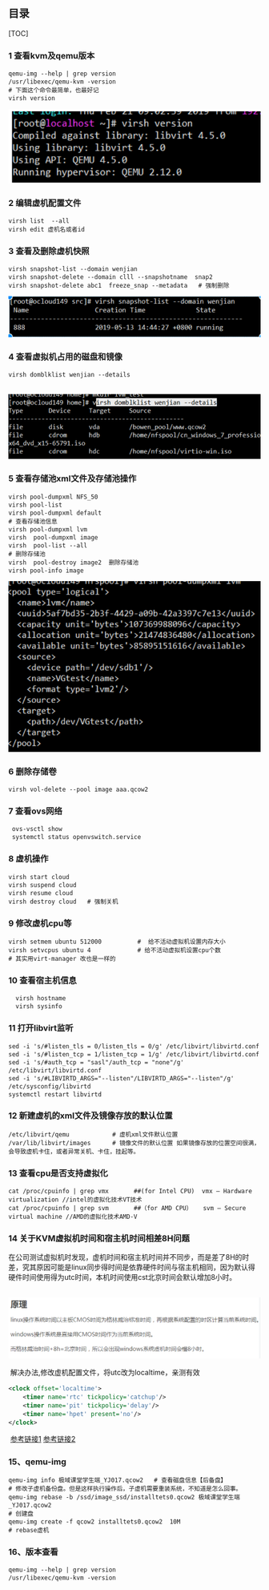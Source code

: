 

## 目录

[TOC]

### 1   查看kvm及qemu版本

```shell
qemu-img --help | grep version
/usr/libexec/qemu-kvm -version
# 下面这个命令最简单，也最好记
virsh version 
```

![1565440962025](1565440962025.png)

### 2   编辑虚机配置文件

```shell
virsh list  --all
virsh edit 虚机名或者id
```

### 3   查看及删除虚机快照

```shell
virsh snapshot-list --domain wenjian
virsh snapshot-delete --domain clll --snapshotname  snap2
virsh snapshot-delete abc1  freeze_snap --metadata   # 强制删除
```

 ![1565441577157](1565441577157.png)

### 4   查看虚拟机占用的磁盘和镜像

```shell
virsh domblklist wenjian --details
```

​          ![1565441750020](1565441750020.png)

### 5   查看存储池xml文件及存储池操作

```shell
virsh pool-dumpxml NFS_50
virsh pool-list
virsh pool-dumpxml default
# 查看存储池信息
virsh pool-dumpxml lvm      
virsh  pool-dumpxml image
virsh  pool-list --all
# 删除存储池
virsh  pool-destroy image2  删除存储池
virsh pool-info image
```

![1565441963887](1565441963887.png)

### 6   删除存储卷

```shell
virsh vol-delete --pool image aaa.qcow2
```

### 7   查看ovs网络

```shell
 ovs-vsctl show
 systemctl status openvswitch.service
```

### 8   虚机操作

```shell
virsh start cloud 
virsh suspend cloud 
virsh resume cloud
virsh destroy cloud   # 强制关机
```

### 9   修改虚机cpu等

```shell
virsh setmem ubuntu 512000          #  给不活动虚拟机设置内存大小
virsh setvcpus ubuntu 4             # 给不活动虚拟机设置cpu个数
# 其实用virt-manager 改也是一样的
```

### 10   查看宿主机信息

```shell
  virsh hostname
  virsh sysinfo
```

### 11   打开libvirt监听

```shell
sed -i 's/#listen_tls = 0/listen_tls = 0/g' /etc/libvirt/libvirtd.conf
sed -i 's/#listen_tcp = 1/listen_tcp = 1/g' /etc/libvirt/libvirtd.conf
sed -i 's/#auth_tcp = "sasl"/auth_tcp = "none"/g' /etc/libvirt/libvirtd.conf
sed -i 's/#LIBVIRTD_ARGS="--listen"/LIBVIRTD_ARGS="--listen"/g' /etc/sysconfig/libvirtd
systemctl restart libvirtd
```

### 12   新建虚机的xml文件及镜像存放的默认位置

```shell
/etc/libvirt/qemu            # 虚机xml文件默认位置
/var/lib/libvirt/images      # 镜像文件的默认位置 如果镜像存放的位置空间很满，会导致虚机卡住，或者异常关机、卡住，挂起等。
```

### 13   查看cpu是否支持虚拟化

```shell
cat /proc/cpuinfo | grep vmx       ##(for Intel CPU)  vmx – Hardware virtualization //intel的虚拟化技术VT技术
cat /proc/cpuinfo | grep svm       ##（for AMD CPU）   svm – Secure virtual machine //AMD的虚拟化技术AMD-V
```

### 14  关于KVM虚拟机时间和宿主机时间相差8H问题

​        在公司测试虚拟机时发现，虚机时间和宿主机时间并不同步，而是差了8H的时差，究其原因可能是linux同步得时间是依靠硬件时间与宿主机相同，因为默认得硬件时间使用得为utc时间，本机时间使用cst北京时间会默认增加8小时。

​        ![1566545665195](1566545665195.png)

​        解决办法,修改虚机配置文件，将utc改为localtime，亲测有效

```xml
<clock offset='localtime'>
    <timer name='rtc' tickpolicy='catchup'/>
    <timer name='pit' tickpolicy='delay'/>
    <timer name='hpet' present='no'/>
</clock>
```

​            [参考链接1](https://www.cnblogs.com/pigdragon/p/9505959.html)         [参考链接2](https://support.huawei.com/enterprise/zh/knowledge/EKB1001298113)

### 15、qemu-img 

```shell
qemu-img info 极域课堂学生端_YJ017.qcow2   # 查看磁盘信息【后备盘】
# 修改子虚机备份盘。但是这样执行操作后，子虚机需要重装系统，不知道是怎么回事。
qemu-img rebase -b /ssd/image_ssd/installtets0.qcow2 极域课堂学生端_YJ017.qcow2
# 创建盘
qemu-img create -f qcow2 installtets0.qcow2  10M
# rebase虚机      
```

### 16、版本查看

```shell
qemu-img --help | grep version
/usr/libexec/qemu-kvm -version
```

